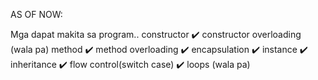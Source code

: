 AS OF NOW:

Mga dapat makita sa program..
constructor  ✔️
constructor overloading (wala pa)
method        ✔️
method overloading  ✔️
encapsulation ✔️
instance       ✔️
inheritance    ✔️
flow control(switch case) ✔️
loops (wala pa)
